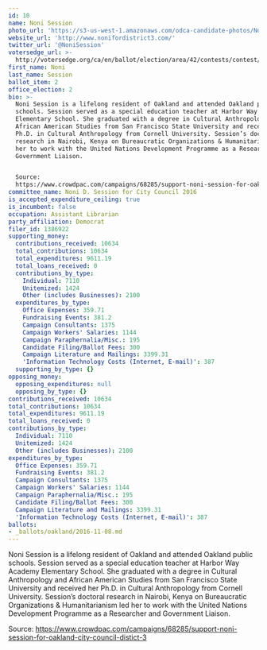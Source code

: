```yaml
---
id: 10
name: Noni Session
photo_url: 'https://s3-us-west-1.amazonaws.com/odca-candidate-photos/Noni-Session2.png'
website_url: 'http://www.nonifordistrict3.com/'
twitter_url: '@NoniSession'
votersedge_url: >-
  http://votersedge.org/ca/en/ballot/election/area/42/contests/contest/13236/candidate/130758?&county=Alameda%20County&election_authority_id=1
first_name: Noni
last_name: Session
ballot_item: 2
office_election: 2
bio: >-
  Noni Session is a lifelong resident of Oakland and attended Oakland public
  schools. Session served as a special education teacher at Harbor Way Academy
  Elementary School. She graduated with a degree in Cultural Anthropology and
  African American Studies from San Francisco State University and received her
  Ph.D. in Cultural Anthropology from Cornell University. Session’s doctoral
  research in Nairobi, Kenya on Bureaucratic Organizations & Humanitarianism led
  her to work with the United Nations Development Programme as a Researcher and
  Government Liaison. 


  Source:
  https://www.crowdpac.com/campaigns/68285/support-noni-session-for-oakland-city-council-distict-3
committee_name: Noni D. Session for City Council 2016
is_accepted_expenditure_ceiling: true
is_incumbent: false
occupation: Assistant Librarian
party_affiliation: Democrat
filer_id: 1386922
supporting_money:
  contributions_received: 10634
  total_contributions: 10634
  total_expenditures: 9611.19
  total_loans_received: 0
  contributions_by_type:
    Individual: 7110
    Unitemized: 1424
    Other (includes Businesses): 2100
  expenditures_by_type:
    Office Expenses: 359.71
    Fundraising Events: 381.2
    Campaign Consultants: 1375
    Campaign Workers' Salaries: 1144
    Campaign Paraphernalia/Misc.: 195
    Candidate Filing/Ballot Fees: 300
    Campaign Literature and Mailings: 3399.31
    'Information Technology Costs (Internet, E-mail)': 387
  supporting_by_type: {}
opposing_money:
  opposing_expenditures: null
  opposing_by_type: {}
contributions_received: 10634
total_contributions: 10634
total_expenditures: 9611.19
total_loans_received: 0
contributions_by_type:
  Individual: 7110
  Unitemized: 1424
  Other (includes Businesses): 2100
expenditures_by_type:
  Office Expenses: 359.71
  Fundraising Events: 381.2
  Campaign Consultants: 1375
  Campaign Workers' Salaries: 1144
  Campaign Paraphernalia/Misc.: 195
  Candidate Filing/Ballot Fees: 300
  Campaign Literature and Mailings: 3399.31
  'Information Technology Costs (Internet, E-mail)': 387
ballots:
- _ballots/oakland/2016-11-08.md
---
```

Noni Session is a lifelong resident of Oakland and attended Oakland public schools. Session served as a special education teacher at Harbor Way Academy Elementary School. She graduated with a degree in Cultural Anthropology and African American Studies from San Francisco State University and received her Ph.D. in Cultural Anthropology from Cornell University. Session’s doctoral research in Nairobi, Kenya on Bureaucratic Organizations & Humanitarianism led her to work with the United Nations Development Programme as a Researcher and Government Liaison. 

Source: https://www.crowdpac.com/campaigns/68285/support-noni-session-for-oakland-city-council-distict-3
